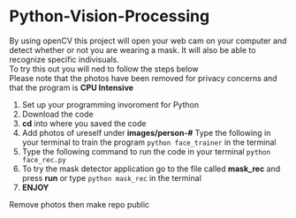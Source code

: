 # Python-Vision-Processing
By using openCV this project will open your web cam on your computer and detect whether or not you are wearing a mask. It will also be able to recognize specific indivisuals. \
To try this out you will ned to follow the steps below \
Please note that the photos have been removed for privacy concerns and that the program is **CPU Intensive**

  1. Set up your programming invoroment for Python
  2. Download the code
  3. __cd__ into where you saved the code
  4. Add photos of ureself under __images/person-#__ Type the following in your terminal to train the program ```python face_trainer``` in the terminal
  5. Type the following command to run the code in your terminal ```python face_rec.py```
  6. To try the mask detector application go to the file called __mask_rec__ and press __run__ or type ```python mask_rec``` in the terminal
  7. __ENJOY__



Remove photos then make repo public
